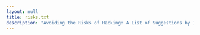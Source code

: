 ```yaml
---
layout: null
title: risks.txt
description: "Avoiding the Risks of Hacking: A List of Suggestions by IC"
---
```

